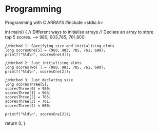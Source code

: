 # Programming
Programming with C
ARRAYS
#include <stdio.h>

int main() {
    // Different ways to initialise arrays
    // Declare an array to store top 5 scores. --> 980, 903,785, 761,600

    //Method 1: Specifying size and initialising elmts
    long scoresOne[5] = {980, 903, 785, 761, 600};
    printf("%ld\n", scoresOne[4]);

    //Method 2: Just initialising elmts
    long scoresTwo[ ] = {980, 903, 785, 761, 600};
    printf("%ld\n", scoresOne[2]);

    //Method 3: Just declaring size
    long scoresThree[5];
    scoresThree[0] = 980;
    scoresThree[1] = 903;
    scoresThree[2] = 785;
    scoresThree[3] = 761;
    scoresThree[4] = 600;

    printf("%ld\n", scoresOne[2]);

  return 0;
}
